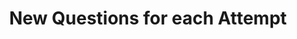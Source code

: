 ---
title: New Questions for each Attempt
redirect_to: "/releases/v5.0.1/authors/assessment_new_quizzes"
---